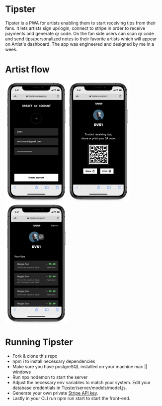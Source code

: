 # Tipster
Tipster is a PWA for artists enabling them to start receiving tips from their fans. It lets artists sign up/login, connect to stripe in order to receive payments and generate qr code. On the fan side users can scan qr code and send tips/personalized notes to their favorite artists which will appear on Artist's dashboard. The app was engineered and designed by me in a week.

# Artist flow

<img src="./screenshots/Artist 1@2x.png" width="200" ><img src="./screenshots/Artist 2@2x.png" width="200" ><img src="./screenshots/Artist 3@2x.png" width="200" >




# Running Tipster
- Fork & clone this repo
- npm i to install necessary dependencies
- Make sure you have postgreSQL installed on your machine mac || windows
- Run npx nodemon to start the server
- Adjust the necessary env variables to match your system. Edit your database credentials in Tipster/server/models/model.js. 
- Generate your own private [Stripe API key](https://stripe.com/en-gb-de "Stripe API key").
- Lastly in your CLI run npm run start to start the front-end.

